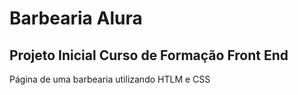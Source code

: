 # Barbearia Alura
## Projeto Inicial Curso de Formação Front End

Página de uma barbearia utilizando HTLM e CSS


